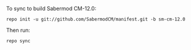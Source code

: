 To sync to build Sabermod CM-12.0:

	repo init -u git://github.com/SabermodCM/manifest.git -b sm-cm-12.0

Then run:

    repo sync
